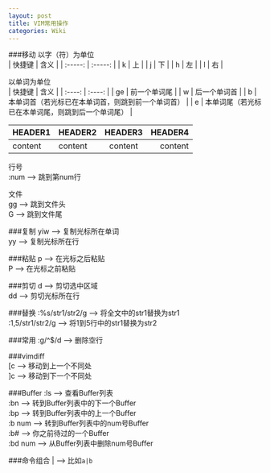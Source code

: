 ```yaml
---
layout: post
title: VIM常用操作
categories: Wiki
---
```


###移动
以字（符）为单位  
| 快捷键  | 含义      |
| :-----: | :-----:   |
| k       | 上        |
| j       | 下        |
| h       | 左        |
| l       | 右        |

以单词为单位  
| 快捷键  | 含义      |
| :----:  | :----:    |
| ge      | 前一个单词尾 |
| w       | 后一个单词首 |
| b       | 本单词首（若光标已在本单词首，则跳到前一个单词首） |
| e       | 本单词尾（若光标已在本单词尾，则跳到后一个单词尾） |

| HEADER1 | HEADER2 | HEADER3 | HEADER4 |
| ------- | :------ | :-----: | ------: |
| content | content | content | content | 

行号  
:num            --> 跳到第num行  

文件  
gg              --> 跳到文件头  
G               --> 跳到文件尾  

###复制
yiw             --> 复制光标所在单词  
yy              --> 复制光标所在行  

###粘贴
p               --> 在光标之后粘贴  
P               --> 在光标之前粘贴  

###剪切
d               --> 剪切选中区域  
dd              --> 剪切光标所在行  

###替换
:%s/str1/str2/g --> 将全文中的str1替换为str1  
:1,5/str1/str2/g    --> 将1到5行中的str1替换为str2  

###常用
:g/^$/d         --> 删除空行  

###vimdiff  
[c              --> 移动到上一个不同处  
]c              --> 移动到下一个不同处

###Buffer
:ls             --> 查看Buffer列表  
:bn             --> 转到Buffer列表中的下一个Buffer  
:bp             --> 转到Buffer列表中的上一个Buffer  
:b num          --> 转到Buffer列表中的num号Buffer  
:b#             --> 你之前待过的一个Buffer  
:bd num         --> 从Buffer列表中删除num号Buffer  

###命令组合
|               --> 比如`a|b`
